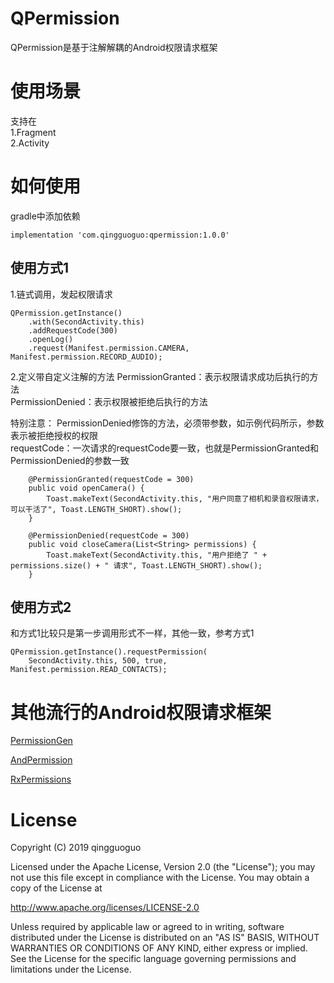 # QPermission
QPermission是基于注解解耦的Android权限请求框架

# 使用场景
支持在  
1.Fragment  
2.Activity

# 如何使用
gradle中添加依赖
```
implementation 'com.qingguoguo:qpermission:1.0.0'
```
## 使用方式1
1.链式调用，发起权限请求
```
QPermission.getInstance()
    .with(SecondActivity.this)
    .addRequestCode(300)
    .openLog()
    .request(Manifest.permission.CAMERA, Manifest.permission.RECORD_AUDIO);
```
2.定义带自定义注解的方法
PermissionGranted：表示权限请求成功后执行的方法  
PermissionDenied：表示权限被拒绝后执行的方法 
 
特别注意：
PermissionDenied修饰的方法，必须带参数，如示例代码所示，参数表示被拒绝授权的权限  
requestCode：一次请求的requestCode要一致，也就是PermissionGranted和PermissionDenied的参数一致
```
    @PermissionGranted(requestCode = 300)
    public void openCamera() {
        Toast.makeText(SecondActivity.this, "用户同意了相机和录音权限请求，可以干活了", Toast.LENGTH_SHORT).show();
    }

    @PermissionDenied(requestCode = 300)
    public void closeCamera(List<String> permissions) {
        Toast.makeText(SecondActivity.this, "用户拒绝了 " + permissions.size() + " 请求", Toast.LENGTH_SHORT).show();
    }
```
## 使用方式2
和方式1比较只是第一步调用形式不一样，其他一致，参考方式1
```
QPermission.getInstance().requestPermission(
    SecondActivity.this, 500, true, Manifest.permission.READ_CONTACTS);
```
# 其他流行的Android权限请求框架
[PermissionGen](https://github.com/lovedise/PermissionGen)  

[AndPermission](https://github.com/yanzhenjie/AndPermission)  

[RxPermissions](https://github.com/tbruyelle/RxPermissions)

# License
Copyright (C) 2019 qingguoguo

Licensed under the Apache License, Version 2.0 (the "License");
you may not use this file except in compliance with the License.
You may obtain a copy of the License at

   http://www.apache.org/licenses/LICENSE-2.0

Unless required by applicable law or agreed to in writing, software
distributed under the License is distributed on an "AS IS" BASIS,
WITHOUT WARRANTIES OR CONDITIONS OF ANY KIND, either express or implied.
See the License for the specific language governing permissions and
limitations under the License.